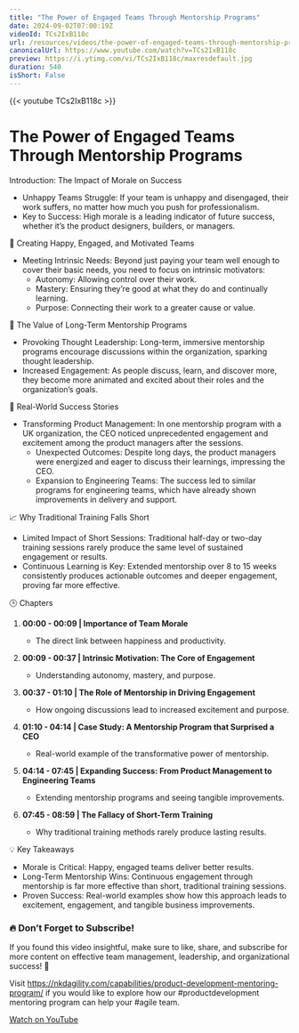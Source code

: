 ```yaml
---
title: "The Power of Engaged Teams Through Mentorship Programs"
date: 2024-09-02T07:00:19Z
videoId: TCs2IxB118c
url: /resources/videos/the-power-of-engaged-teams-through-mentorship-programs
canonicalUrl: https://www.youtube.com/watch?v=TCs2IxB118c
preview: https://i.ytimg.com/vi/TCs2IxB118c/maxresdefault.jpg
duration: 540
isShort: False
---
```


{{< youtube TCs2IxB118c >}}

# The Power of Engaged Teams Through Mentorship Programs

Introduction: The Impact of Morale on Success

- Unhappy Teams Struggle: If your team is unhappy and disengaged, their work suffers, no matter how much you push for professionalism.
- Key to Success: High morale is a leading indicator of future success, whether it’s the product designers, builders, or managers.

 🌟 Creating Happy, Engaged, and Motivated Teams

- Meeting Intrinsic Needs: Beyond just paying your team well enough to cover their basic needs, you need to focus on intrinsic motivators:
  - Autonomy: Allowing control over their work.
  - Mastery: Ensuring they’re good at what they do and continually learning.
  - Purpose: Connecting their work to a greater cause or value.

 🚀 The Value of Long-Term Mentorship Programs

- Provoking Thought Leadership: Long-term, immersive mentorship programs encourage discussions within the organization, sparking thought leadership.
- Increased Engagement: As people discuss, learn, and discover more, they become more animated and excited about their roles and the organization’s goals.

 🎯 Real-World Success Stories

- Transforming Product Management: In one mentorship program with a UK organization, the CEO noticed unprecedented engagement and excitement among the product managers after the sessions.
  - Unexpected Outcomes: Despite long days, the product managers were energized and eager to discuss their learnings, impressing the CEO.
  - Expansion to Engineering Teams: The success led to similar programs for engineering teams, which have already shown improvements in delivery and support.

 📈 Why Traditional Training Falls Short

- Limited Impact of Short Sessions: Traditional half-day or two-day training sessions rarely produce the same level of sustained engagement or results.
- Continuous Learning is Key: Extended mentorship over 8 to 15 weeks consistently produces actionable outcomes and deeper engagement, proving far more effective.

🕒 Chapters

1. **00:00 - 00:09 | Importance of Team Morale**
   - The direct link between happiness and productivity.

2. **00:09 - 00:37 | Intrinsic Motivation: The Core of Engagement**
   - Understanding autonomy, mastery, and purpose.

3. **00:37 - 01:10 | The Role of Mentorship in Driving Engagement**
   - How ongoing discussions lead to increased excitement and purpose.

4. **01:10 - 04:14 | Case Study: A Mentorship Program that Surprised a CEO**
   - Real-world example of the transformative power of mentorship.

5. **04:14 - 07:45 | Expanding Success: From Product Management to Engineering Teams**
   - Extending mentorship programs and seeing tangible improvements.

6. **07:45 - 08:59 | The Fallacy of Short-Term Training**
   - Why traditional training methods rarely produce lasting results.

 💡 Key Takeaways

- Morale is Critical: Happy, engaged teams deliver better results.
- Long-Term Mentorship Wins: Continuous engagement through mentorship is far more effective than short, traditional training sessions.
- Proven Success: Real-world examples show how this approach leads to excitement, engagement, and tangible business improvements.

### **🔥 Don’t Forget to Subscribe!**

If you found this video insightful, make sure to like, share, and subscribe for more content on effective team management, leadership, and organizational success! 🚀

Visit https://nkdagility.com/capabilities/product-development-mentoring-program/ if you would like to explore how our #productdevelopment mentoring program can help your #agile team.

[Watch on YouTube](https://www.youtube.com/watch?v=TCs2IxB118c)

